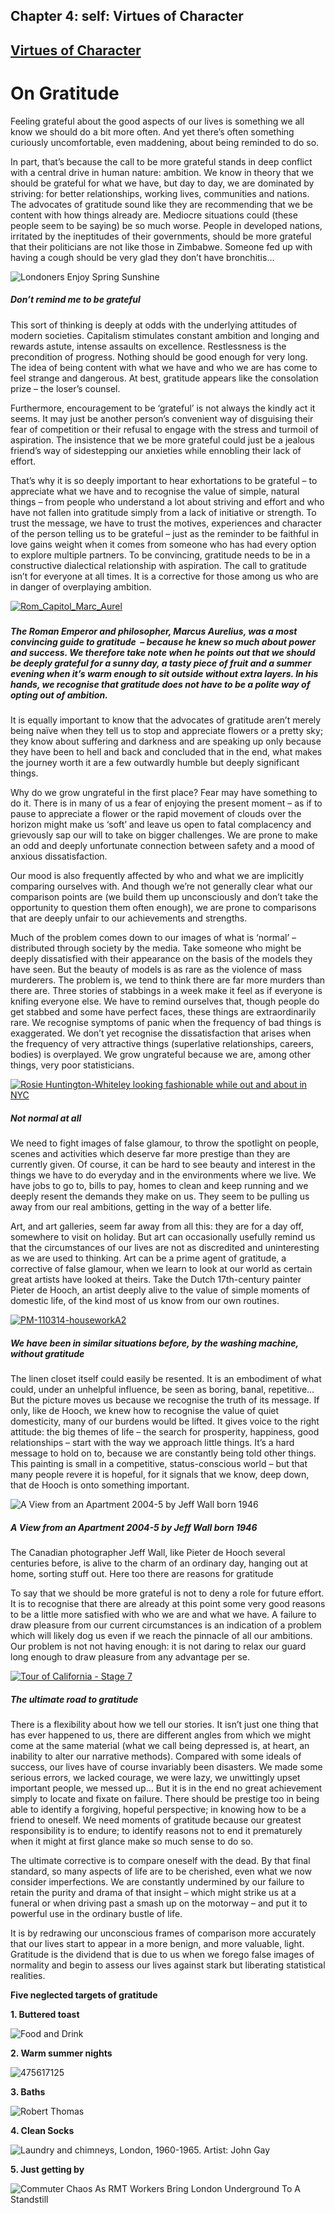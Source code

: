 Chapter  4: self: Virtues of Character
-------------------------------------

[Virtues of Character](../category/self/virtues-of-character/index.html)
------------------------------------------------------------------------

On Gratitude
============

Feeling grateful about the good aspects of our lives is something we all know we should do a bit more often. And yet there’s often something curiously uncomfortable, even maddening, about being reminded to do so.

<span class="s1">In part, that’s because the call to be more grateful stands in deep conflict with a central drive in human nature: ambition. We know in theory that we should be grateful for what we have, but day to day, we are dominated by striving: for better relationships, working lives, communities and nations. The advocates of gratitude sound like they are recommending that we be content with how things already are. Mediocre situations could (these people seem to be saying) be so much worse. People in developed nations, irritated by the ineptitudes of their governments, should be more grateful that their politicians are not like those in Zimbabwe. Someone fed up with having a cough should be very glad they don’t have bronchitis…</span>

![Londoners Enjoy Spring Sunshine](http://i2.wp.com/www.thebookoflife.org/wp-content/uploads/2014/09/141759341.jpg)

##### Don’t remind me to be grateful

<span class="s1">This sort of thinking is deeply at odds with the underlying attitudes of modern societies. Capitalism stimulates constant ambition and longing and rewards astute, intense assaults on excellence. Restlessness is the precondition of progress. Nothing should be good enough for very long. The idea of being content with what we have and who we are has come to feel strange and dangerous. At best, gratitude appears like the consolation prize – the loser’s counsel.</span>

<span class="s1">Furthermore, encouragement to be ‘grateful’ is not always the kindly act it seems. It may just be another person’s convenient way of disguising their fear of competition or their refusal to engage with the stress and turmoil of aspiration. The insistence that we be more grateful could just be a jealous friend’s way of sidestepping our anxieties while ennobling their lack of effort.</span>

<span class="s1">That’s why it is so deeply important to hear exhortations to be grateful – to appreciate what we have and to recognise the value of simple, natural things – from people who understand a lot about striving and effort and who have not fallen into gratitude simply from a lack of initiative or strength. To trust the message, we have to trust the motives, experiences and character of the person telling us to be grateful – just as the reminder to be faithful in love gains weight when it comes from someone who has had every option to explore multiple partners. To be convincing, gratitude needs to be in a constructive dialectical relationship with aspiration. The call to gratitude isn’t for everyone at all times. It is a corrective for those among us who are in danger of overplaying ambition.</span>

[![Rom\_Capitol\_Marc\_Aurel](http://i1.wp.com/www.thebookoflife.org/wp-content/uploads/2014/10/Rom_Capitol_Marc_Aurel.jpg?resize=624%2C480)](http://i1.wp.com/www.thebookoflife.org/wp-content/uploads/2014/10/Rom_Capitol_Marc_Aurel.jpg)

##### 

##### <span class="s1">The Roman Emperor and philosopher, Marcus Aurelius, was a most convincing guide to gratitude  – because he knew so much about power and success. We therefore take note when he points out that we should be deeply grateful for a sunny day, a tasty piece of fruit and a summer evening when it’s warm enough to sit outside without extra layers. In his hands, we recognise that gratitude does not have to be a polite way of opting out of ambition.</span>

<span class="s1">It is equally important to know that the advocates of gratitude aren’t merely being naïve when they tell us to stop and appreciate flowers or a pretty sky; they know about suffering and darkness and are speaking up only because they have been to hell and back and concluded that in the end, what makes the journey worth it are a few outwardly humble but deeply significant things.</span>

<span class="s1">Why do we grow ungrateful in the first place? Fear may have something to do it. There is in many of us a fear of enjoying the present moment – as if to pause to appreciate a flower or the rapid movement of clouds over the horizon might make us ‘soft’ and leave us open to fatal complacency and grievously sap our will to take on bigger challenges. We are prone to make an odd and deeply unfortunate connection between safety and a mood of anxious dissatisfaction.</span>

<span class="s1">Our mood is also frequently affected by who and what we are implicitly comparing ourselves with. And though we’re not generally clear what our comparison points are (we build them up unconsciously and don’t take the opportunity to question them often enough), we are prone to comparisons that are deeply unfair to our achievements and strengths.</span>

<span class="s1">Much of the problem comes down to our images of what is ‘normal’ – distributed through society by the media. Take someone who might be deeply dissatisfied with their appearance on the basis of the models they have seen. But the beauty of models is as rare as the violence of mass murderers. The problem is, we tend to think there are far more murders than there are. Three stories of stabbings in a week make it feel as if everyone is knifing everyone else. We have to remind ourselves that, though people do get stabbed and some have perfect faces, these things are extraordinarily rare. We recognise symptoms of panic when the frequency of bad things is exaggerated. We don’t yet recognise the dissatisfaction that arises when the frequency of very attractive things (superlative relationships, careers, bodies) is overplayed. We grow ungrateful because we are, among other things, very poor statisticians.</span>

[![Rosie Huntington-Whiteley looking fashionable while out and about in NYC](http://i1.wp.com/www.thebookoflife.org/wp-content/uploads/2014/10/PM-290114-huntingtonB.jpg?resize=635%2C386)](http://i2.wp.com/www.thebookoflife.org/wp-content/uploads/2014/10/PM-290114-huntingtonB.jpg)

##### <span class="s1">Not normal at all</span>

<span class="s1">We need to fight images of false glamour, to throw the spotlight on people, scenes and activities which deserve far more prestige than they are currently given. Of course, it can be hard to see beauty and interest in the things we have to do everyday and in the environments where we live. We have jobs to go to, bills to pay, homes to clean and keep running and we deeply resent the demands they make on us. They seem to be pulling us away from our real ambitions, getting in the way of a better life.</span>

<span class="s1">Art, and art galleries, seem far away from all this: they are for a day off, somewhere to visit on holiday. But art can occasionally usefully remind us that the circumstances of our lives are not as discredited and uninteresting as we are used to thinking. Art can be a prime agent of gratitude, a corrective of false glamour, when we learn to look at our world as certain great artists have looked at theirs. Take the Dutch 17th-century painter Pieter de Hooch, an artist deeply alive to the value of simple moments of domestic life, of the kind most of us know from our own routines.</span>

[![PM-110314-houseworkA2](http://i2.wp.com/www.thebookoflife.org/wp-content/uploads/2014/10/PM-110314-houseworkA2.jpg?resize=635%2C431)](http://i0.wp.com/www.thebookoflife.org/wp-content/uploads/2014/10/PM-110314-houseworkA2.jpg)

##### <span class="s1">We have been in similar situations before, by the washing machine, without gratitude</span>

<span class="s1">The linen closet itself could easily be resented. It is an embodiment of what could, under an unhelpful influence, be seen as boring, banal, repetitive… But the picture moves us because we recognise the truth of its message. If only, like de Hooch, we knew how to recognise the value of quiet domesticity, many of our burdens would be lifted. It gives voice to the right attitude: the big themes of life – the search for prosperity, happiness, good relationships – start with the way we approach little things. It’s a hard message to hold on to, because we are constantly being told other things. This painting is small in a competitive, status-conscious world – but that many people revere it is hopeful, for it signals that we know, deep down, that de Hooch is onto something important.</span>

![A View from an Apartment 2004-5 by Jeff Wall born 1946](http://i0.wp.com/www.thebookoflife.org/wp-content/uploads/2014/09/T12219_10.jpg)

##### <span class="s1">A View from an Apartment 2004-5 by Jeff Wall born 1946</span>

<span class="s1">The Canadian photographer Jeff Wall, like Pieter de Hooch several centuries before, is alive to the charm of an ordinary day, hanging out at home, sorting stuff out. Here too there are reasons for gratitude</span>

<span class="s1">To say that we should be more grateful is not to deny a role for future effort. It is to recognise that there are already at this point some very good reasons to be a little more satisfied with who we are and what we have. A failure to draw pleasure from our current circumstances is an indication of a problem which will likely dog us even if we reach the pinnacle of all our ambitions. Our problem is not not having enough: it is not daring to relax our guard long enough to draw pleasure from any advantage per se.</span>

[![Tour of California - Stage 7](http://i2.wp.com/www.thebookoflife.org/wp-content/uploads/2014/10/169021616.jpg?resize=635%2C430)](http://i0.wp.com/www.thebookoflife.org/wp-content/uploads/2014/10/169021616.jpg)

##### The ultimate road to gratitude

<span class="s1">There is a flexibility about how we tell our stories. It isn’t just one thing that has ever happened to us, there are different angles from which we might come at the same material (what we call being depressed is, at heart, an inability to alter our narrative methods). Compared with some ideals of success, our lives have of course invariably been disasters. We made some serious errors, we lacked courage, we were lazy, we unwittingly upset important people, we messed up… But it is in the end no great achievement simply to locate and fixate on failure. There should be prestige too in being able to identify a forgiving, hopeful perspective; in knowing how to be a friend to oneself. We need moments of gratitude because our greatest responsibility is to endure; to identify reasons not to end it prematurely when it might at first glance make so much sense to do so.</span>

<span class="s1">The ultimate corrective is to compare oneself with the dead. By that final standard, so many aspects of life are to be cherished, even what we now consider imperfections. We are constantly undermined by our failure to retain the purity and drama of that insight – which might strike us at a funeral or when driving past a smash up on the motorway – and put it to powerful use in the ordinary bustle of life.</span>

It is by redrawing our unconscious frames of comparison more accurately that our lives start to appear in a more benign, and more valuable, light. Gratitude is the dividend that is due to us when we forego false images of normality and begin to assess our lives against stark but liberating statistical realities.

**<span class="s1">Five neglected targets of gratitude</span>**

**<span class="s1">1. Buttered toast</span>**

![Food and Drink](http://i0.wp.com/www.thebookoflife.org/wp-content/uploads/2014/09/rexfeatures_2481491a.jpg)

**<span class="s1">2. Warm summer nights</span>**

![475617125](http://i2.wp.com/www.thebookoflife.org/wp-content/uploads/2014/09/475617125.jpg)

**<span class="s1">3. Baths</span>**

![Robert Thomas](http://i2.wp.com/www.thebookoflife.org/wp-content/uploads/2014/09/50482129.jpg)

**<span class="s1">4. Clean Socks</span>**

![Laundry and chimneys, London, 1960-1965. Artist: John Gay](http://i2.wp.com/www.thebookoflife.org/wp-content/uploads/2014/09/464418193.jpg)

**<span class="s1">5. Just getting by</span>**

![Commuter Chaos As RMT Workers Bring London Underground To A Standstill](http://i2.wp.com/www.thebookoflife.org/wp-content/uploads/2014/09/88386087.jpg)

<span class="s1"> </span>

